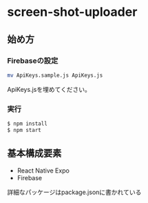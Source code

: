 # screen-shot-uploader

## 始め方

### Firebaseの設定
```bash
mv ApiKeys.sample.js ApiKeys.js
```
ApiKeys.jsを埋めてください。

### 実行
```bash
$ npm install
$ npm start
```

## 基本構成要素
- React Native Expo  
- Firebase  

詳細なパッケージはpackage.jsonに書かれている
